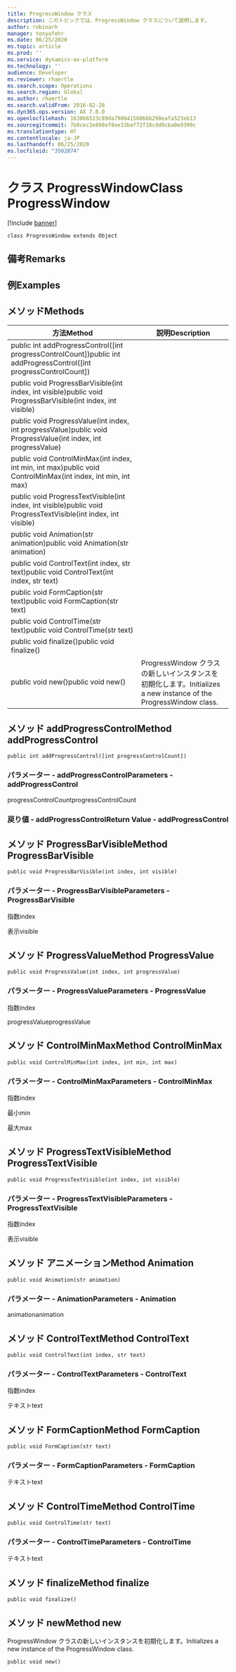 ```yaml
---
title: ProgressWindow クラス
description: このトピックでは、ProgressWindow クラスについて説明します。
author: robinarh
manager: tonyafehr
ms.date: 06/25/2020
ms.topic: article
ms.prod: ''
ms.service: dynamics-ax-platform
ms.technology: ''
audience: Developer
ms.reviewer: rhaertle
ms.search.scope: Operations
ms.search.region: Global
ms.author: rhaertle
ms.search.validFrom: 2016-02-28
ms.dyn365.ops.version: AX 7.0.0
ms.openlocfilehash: 163866523c89da79004156066b290eafa523eb13
ms.sourcegitcommit: 7b0cec2e898ef8ee33baf72f18cdd9cba0e9399c
ms.translationtype: HT
ms.contentlocale: ja-JP
ms.lasthandoff: 06/25/2020
ms.locfileid: "3502874"
---
```

# <a name="class-progresswindow"></a><span data-ttu-id="804df-103">クラス ProgressWindow</span><span class="sxs-lookup"><span data-stu-id="804df-103">Class ProgressWindow</span></span>

[!include [banner](../../includes/banner.md)]

```xpp
class ProgressWindow extends Object
```

## <a name="remarks"></a><span data-ttu-id="804df-104">備考</span><span class="sxs-lookup"><span data-stu-id="804df-104">Remarks</span></span>

## <a name="examples"></a><span data-ttu-id="804df-105">例</span><span class="sxs-lookup"><span data-stu-id="804df-105">Examples</span></span>

## <a name="methods"></a><span data-ttu-id="804df-106">メソッド</span><span class="sxs-lookup"><span data-stu-id="804df-106">Methods</span></span>

| <span data-ttu-id="804df-107">方法</span><span class="sxs-lookup"><span data-stu-id="804df-107">Method</span></span>                                                      | <span data-ttu-id="804df-108">説明</span><span class="sxs-lookup"><span data-stu-id="804df-108">Description</span></span>                                             |
|-------------------------------------------------------------|---------------------------------------------------------|
| <span data-ttu-id="804df-109">public int addProgressControl(\[int progressControlCount\])</span><span class="sxs-lookup"><span data-stu-id="804df-109">public int addProgressControl(\[int progressControlCount\])</span></span> |                                                         |
| <span data-ttu-id="804df-110">public void ProgressBarVisible(int index, int visible)</span><span class="sxs-lookup"><span data-stu-id="804df-110">public void ProgressBarVisible(int index, int visible)</span></span>      |                                                         |
| <span data-ttu-id="804df-111">public void ProgressValue(int index, int progressValue)</span><span class="sxs-lookup"><span data-stu-id="804df-111">public void ProgressValue(int index, int progressValue)</span></span>     |                                                         |
| <span data-ttu-id="804df-112">public void ControlMinMax(int index, int min, int max)</span><span class="sxs-lookup"><span data-stu-id="804df-112">public void ControlMinMax(int index, int min, int max)</span></span>      |                                                         |
| <span data-ttu-id="804df-113">public void ProgressTextVisible(int index, int visible)</span><span class="sxs-lookup"><span data-stu-id="804df-113">public void ProgressTextVisible(int index, int visible)</span></span>     |                                                         |
| <span data-ttu-id="804df-114">public void Animation(str animation)</span><span class="sxs-lookup"><span data-stu-id="804df-114">public void Animation(str animation)</span></span>                        |                                                         |
| <span data-ttu-id="804df-115">public void ControlText(int index, str text)</span><span class="sxs-lookup"><span data-stu-id="804df-115">public void ControlText(int index, str text)</span></span>                |                                                         |
| <span data-ttu-id="804df-116">public void FormCaption(str text)</span><span class="sxs-lookup"><span data-stu-id="804df-116">public void FormCaption(str text)</span></span>                           |                                                         |
| <span data-ttu-id="804df-117">public void ControlTime(str text)</span><span class="sxs-lookup"><span data-stu-id="804df-117">public void ControlTime(str text)</span></span>                           |                                                         |
| <span data-ttu-id="804df-118">public void finalize()</span><span class="sxs-lookup"><span data-stu-id="804df-118">public void finalize()</span></span>                                      |                                                         |
| <span data-ttu-id="804df-119">public void new()</span><span class="sxs-lookup"><span data-stu-id="804df-119">public void new()</span></span>                                           | <span data-ttu-id="804df-120">ProgressWindow クラスの新しいインスタンスを初期化します。</span><span class="sxs-lookup"><span data-stu-id="804df-120">Initializes a new instance of the ProgressWindow class.</span></span> |

## <a name="method-addprogresscontrol"></a><span data-ttu-id="804df-121">メソッド addProgressControl</span><span class="sxs-lookup"><span data-stu-id="804df-121">Method addProgressControl</span></span>

```xpp
public int addProgressControl([int progressControlCount])
```

### <a name="parameters---addprogresscontrol"></a><span data-ttu-id="804df-122">パラメーター - addProgressControl</span><span class="sxs-lookup"><span data-stu-id="804df-122">Parameters - addProgressControl</span></span>

<span data-ttu-id="804df-123">progressControlCount</span><span class="sxs-lookup"><span data-stu-id="804df-123">progressControlCount</span></span>  

### <a name="return-value---addprogresscontrol"></a><span data-ttu-id="804df-124">戻り値 - addProgressControl</span><span class="sxs-lookup"><span data-stu-id="804df-124">Return Value - addProgressControl</span></span>

## <a name="method-progressbarvisible"></a><span data-ttu-id="804df-125">メソッド ProgressBarVisible</span><span class="sxs-lookup"><span data-stu-id="804df-125">Method ProgressBarVisible</span></span>

```xpp
public void ProgressBarVisible(int index, int visible)
```

### <a name="parameters---progressbarvisible"></a><span data-ttu-id="804df-126">パラメーター - ProgressBarVisible</span><span class="sxs-lookup"><span data-stu-id="804df-126">Parameters - ProgressBarVisible</span></span>

<span data-ttu-id="804df-127">指数</span><span class="sxs-lookup"><span data-stu-id="804df-127">index</span></span>  

<!-- -->

<span data-ttu-id="804df-128">表示</span><span class="sxs-lookup"><span data-stu-id="804df-128">visible</span></span>  

## <a name="method-progressvalue"></a><span data-ttu-id="804df-129">メソッド ProgressValue</span><span class="sxs-lookup"><span data-stu-id="804df-129">Method ProgressValue</span></span>

```xpp
public void ProgressValue(int index, int progressValue)
```

### <a name="parameters---progressvalue"></a><span data-ttu-id="804df-130">パラメーター - ProgressValue</span><span class="sxs-lookup"><span data-stu-id="804df-130">Parameters - ProgressValue</span></span>

<span data-ttu-id="804df-131">指数</span><span class="sxs-lookup"><span data-stu-id="804df-131">index</span></span>  

<!-- -->

<span data-ttu-id="804df-132">progressValue</span><span class="sxs-lookup"><span data-stu-id="804df-132">progressValue</span></span>  

## <a name="method-controlminmax"></a><span data-ttu-id="804df-133">メソッド ControlMinMax</span><span class="sxs-lookup"><span data-stu-id="804df-133">Method ControlMinMax</span></span>

```xpp
public void ControlMinMax(int index, int min, int max)
```

### <a name="parameters---controlminmax"></a><span data-ttu-id="804df-134">パラメーター - ControlMinMax</span><span class="sxs-lookup"><span data-stu-id="804df-134">Parameters - ControlMinMax</span></span>

<span data-ttu-id="804df-135">指数</span><span class="sxs-lookup"><span data-stu-id="804df-135">index</span></span>  

<!-- -->

<span data-ttu-id="804df-136">最小</span><span class="sxs-lookup"><span data-stu-id="804df-136">min</span></span>  

<!-- -->

<span data-ttu-id="804df-137">最大</span><span class="sxs-lookup"><span data-stu-id="804df-137">max</span></span>  

## <a name="method-progresstextvisible"></a><span data-ttu-id="804df-138">メソッド ProgressTextVisible</span><span class="sxs-lookup"><span data-stu-id="804df-138">Method ProgressTextVisible</span></span>

```xpp
public void ProgressTextVisible(int index, int visible)
```

### <a name="parameters---progresstextvisible"></a><span data-ttu-id="804df-139">パラメーター - ProgressTextVisible</span><span class="sxs-lookup"><span data-stu-id="804df-139">Parameters - ProgressTextVisible</span></span>

<span data-ttu-id="804df-140">指数</span><span class="sxs-lookup"><span data-stu-id="804df-140">index</span></span>  

<!-- -->

<span data-ttu-id="804df-141">表示</span><span class="sxs-lookup"><span data-stu-id="804df-141">visible</span></span>  

## <a name="method-animation"></a><span data-ttu-id="804df-142">メソッド アニメーション</span><span class="sxs-lookup"><span data-stu-id="804df-142">Method Animation</span></span>

```xpp
public void Animation(str animation)
```

### <a name="parameters---animation"></a><span data-ttu-id="804df-143">パラメーター - Animation</span><span class="sxs-lookup"><span data-stu-id="804df-143">Parameters - Animation</span></span>

<span data-ttu-id="804df-144">animation</span><span class="sxs-lookup"><span data-stu-id="804df-144">animation</span></span>  

## <a name="method-controltext"></a><span data-ttu-id="804df-145">メソッド ControlText</span><span class="sxs-lookup"><span data-stu-id="804df-145">Method ControlText</span></span>

```xpp
public void ControlText(int index, str text)
```

### <a name="parameters---controltext"></a><span data-ttu-id="804df-146">パラメーター - ControlText</span><span class="sxs-lookup"><span data-stu-id="804df-146">Parameters - ControlText</span></span>

<span data-ttu-id="804df-147">指数</span><span class="sxs-lookup"><span data-stu-id="804df-147">index</span></span>  

<!-- -->

<span data-ttu-id="804df-148">テキスト</span><span class="sxs-lookup"><span data-stu-id="804df-148">text</span></span>  

## <a name="method-formcaption"></a><span data-ttu-id="804df-149">メソッド FormCaption</span><span class="sxs-lookup"><span data-stu-id="804df-149">Method FormCaption</span></span>

```xpp
public void FormCaption(str text)
```

### <a name="parameters---formcaption"></a><span data-ttu-id="804df-150">パラメーター - FormCaption</span><span class="sxs-lookup"><span data-stu-id="804df-150">Parameters - FormCaption</span></span>

<span data-ttu-id="804df-151">テキスト</span><span class="sxs-lookup"><span data-stu-id="804df-151">text</span></span>  

## <a name="method-controltime"></a><span data-ttu-id="804df-152">メソッド ControlTime</span><span class="sxs-lookup"><span data-stu-id="804df-152">Method ControlTime</span></span>

```xpp
public void ControlTime(str text)
```

### <a name="parameters---controltime"></a><span data-ttu-id="804df-153">パラメーター - ControlTime</span><span class="sxs-lookup"><span data-stu-id="804df-153">Parameters - ControlTime</span></span>

<span data-ttu-id="804df-154">テキスト</span><span class="sxs-lookup"><span data-stu-id="804df-154">text</span></span>  

## <a name="method-finalize"></a><span data-ttu-id="804df-155">メソッド finalize</span><span class="sxs-lookup"><span data-stu-id="804df-155">Method finalize</span></span>

```xpp
public void finalize()
```

## <a name="method-new"></a><span data-ttu-id="804df-156">メソッド new</span><span class="sxs-lookup"><span data-stu-id="804df-156">Method new</span></span>

<span data-ttu-id="804df-157">ProgressWindow クラスの新しいインスタンスを初期化します。</span><span class="sxs-lookup"><span data-stu-id="804df-157">Initializes a new instance of the ProgressWindow class.</span></span>

```xpp
public void new()
```

